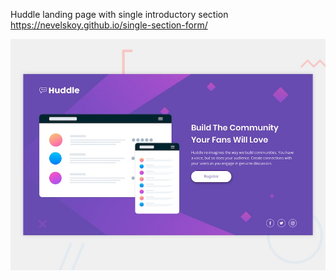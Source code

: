 Huddle landing page with single introductory section https://nevelskoy.github.io/single-section-form/

![Design preview for the Huddle landing page with single introductory section](./design/desktop-preview.jpg)
